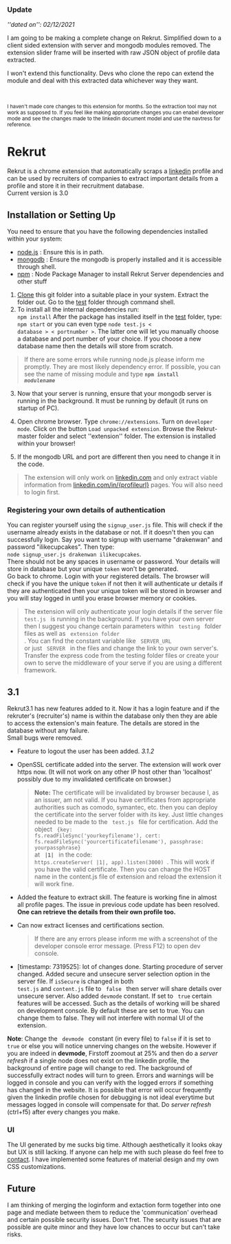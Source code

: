 <p>
  <h3> Update</h3> 
  <em>''dated on'': 02/12/2021</em>
  
  <p>
  I am going to be making a complete change on Rekrut.
  Simplified down to a client sided extension with server and mongodb modules removed.
  The extension slider frame will be inserted with raw JSON object of profile data extracted.
  
  I won't extend this functionality. Devs who clone the repo can extend the module and deal with this extracted data whichever way they want.</p>
  </p>
  
  &nbsp;
  &nbsp;
  &nbsp;
  
<small> I haven't made core changes to this extension for months. So the extraction tool may not work as supposed to. If you feel like making appropriate changes you can enabel developer mode and see the changes made to the linkedin document model and use the navtress for reference. </small>

# Rekrut

Rekrut is a chrome extension that automatically scraps a [linkedin](www.linkedin.com) profile and can be used by recruiters of companies
to extract important details from a profile and store it in their recruitment database.  
Current version is 3.0

## Installation or Setting Up
You need to ensure that you have the following dependencies installed within your system:
* [node.js](https://nodejs.org/en/download/) : Ensure this is in path.  
* [mongodb](https://www.mongodb.com/download-center) : Ensure the mongodb is properly installed and it is accessible through shell.  
* [npm](https://nodejs.org/en/download/) : Node Package Manager to install Rekrut Server dependencies and other stuff

1. [Clone](https://github.com/DrakenWan/Rekrut/archive/master.zip) this git folder into a suitable place in your system. Extract the folder out. Go to the [test](./test) folder through command shell.
2.   To install all the internal dependencies run:  
  <code>npm install</code>
  After the package has installed itself in the [test](./test) folder, type:  
  <code>npm start</code> or you can even type <code>node test.js &lt; database &gt; &lt; portnumber &gt;</code>. The latter one will let you manually choose a database and port number of your choice. If you choose a new database name then the details will store from scratch. 
  >If there are some errors while running node.js please inform me promptly. They are most likely dependency error. If possible, you can see the name of missing module and type **<code>npm install _modulename_</code>**  
3. Now that your server is running, ensure that your mongodb server is running in the background. It must be running by default (it runs on startup of PC).  
4. Open chrome browser. Type <code>chrome://extensions</code>. Turn on `developer mode`. Click on the button `Load unpacked extension`. Browse the Rekrut-master folder and select ''extension'' folder. The extension is installed within your browser!

5. If the mongodb URL and port are different then you need to change it in the code.

> The extension will only work on [linkedin.com](https://www.linkedin.com) and only extract viable information from [linkedin.com/in/{profileurl}](https://www.linkedin.com/feed) pages. You will also need to login first.  

### Registering your own details of authentication
You can register yourself using the <code>signup_user.js</code> file. This will check if the username already exists in the database or not. If it doesn't then you can successfully login. Say you want to signup with username "drakenwan" and password "ilikecupcakes". Then type:  
<code>node signup_user.js drakenwan ilikecupcakes</code>.  
There should not be any spaces in username or password. Your details will store in database but your unique `token` won't be generated.  
Go back to chrome. Login with your registered details. The browser will check if you have the unique `token` if not then it will authenticate ur details if they are authenticated then your unique token will be stored in browser and you will stay logged in until you erase browser memory or cookies.

> The extension will only authenticate your login details if the server file <code> test.js </code> is running in the background. If you have your own server then I suggest you change certain parameters within <code> testing </code> folder files as well as <code> extension folder </code>. You can find the constant variable like <code> SERVER_URL </code> or just <code> SERVER </code> in the files and change the link to your own server's. Transfer the express code from the testing folder files or create your own to serve the middleware of your serve if you are using a different framework.

## 3.1
Rekrut3.1 has new features added to it. Now it has a login feature and if the rekruter's (recruiter's) name is within the database only then they
are able to access the extension's main feature. The details are stored in the database without any failure.  
Small bugs were removed.   
* Feature to logout the user has been added. _3.1.2_
* OpenSSL certificate added into the server. The extension will work over https now. (It will not work on any other IP host other than       'localhost' possibly due to my invalidated certificate on browser.)
  > **Note:** The certificate will be invalidated by browser because I, as an issuer, am not valid.
  If you have certificates from appropriate authorities such as comodo, symantec, etc. then you can deploy the certificate into the server folder with its key. Just little changes needed to be made to the <code> test.js </code> file for certification. Add the object <code> {key: fs.readFileSync('yourkeyfilename'), cert: fs.readFileSync('yourcertificatefilename'), passphrase: yourpassphrase} </code> at <code> **|1|** </code> in the code: <code> https.createServer( |1|, app).listen(3000) </code>. This will work if you have the valid certificate. 
  Then you can change the HOST name in the content.js file of extension and reload the extension it will work fine.
* Added the feature to extract skill. The feature is working fine in almost all profile pages.  The issue in previous code update has been resolved. **One can retrieve the details from their own profile too.**

* Can now extract licenses and certifications section. 
  >If there are any errors please inform me with a screenshot of the developer console error message. (Press F12) to open dev console.

* [timestamp: 7319525]: lot of changes done. Starting procedure of server changed. Added secure and unsecure server selection option in the server file. If <code>isSecure</code> is changed in both <code> test.js</code> and <code>content.js</code> file to <code> false </code> then server will share details over unsecure server. Also added <code>devmode</code> constant. If set to <code> true</code> certain features will be accessed. Such as the details of working will be shared on development console. By default these are set to true. You can change them to false. They will not interfere with normal UI of the extension.

 **Note**: Change the <code> devmode </code> constant (in every file) to <code>false</code> if it is set to <code>true</code> or else you will notice unnerving changes on the website.
 However if you are indeed in **devmode**, Firstoff zoomout at 25% and then do a _server refresh_ if a single node does not exist on the linkedin profile, the background of entire page will change to red. The background of successfully extract nodes will turn to green. Errors and warnings will be logged in console and you can verify with the logged errors if something has changed in the website. It is possible that error will occur frequently given the linkedin profile chosen for debugging is not ideal everytime but messages logged in console will compensate for that.
 Do _server refresh_ (ctrl+f5) after every changes you make.
  
### UI
The UI generated by me sucks big time. Although aesthetically it looks okay but UX is still lacking. If anyone can help me with such please do feel free to [contact](mailto:kartikaykaul13@gmail.com). I have implemented some features of material design and my own CSS customizations.


## Future
I am thinking of merging the loginform and extaction form together into one page and mediate between them to reduce the 'communication' overhead and certain possible security issues. Don't fret. The security issues that are possible are quite minor and they have low chances to occur but can't take risks.
